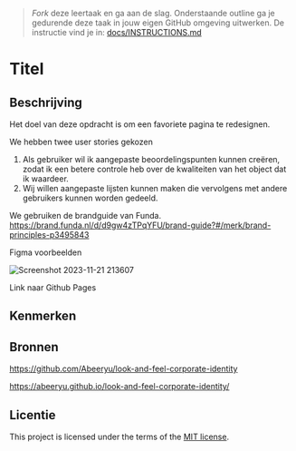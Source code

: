 > _Fork_ deze leertaak en ga aan de slag. 
Onderstaande outline ga je gedurende deze taak in jouw eigen GitHub omgeving uitwerken. 
De instructie vind je in: [docs/INSTRUCTIONS.md](docs/INSTRUCTIONS.md)

# Titel
<!-- Geef je project een titel en schrijf in één zin wat het is -->

## Beschrijving
<!-- In de Beschrijving staat hoe je project er uit ziet, hoe het werkt en wat je er mee kan. -->
<!-- Voeg een mooie poster visual toe 📸 -->
<!-- Voeg een link toe naar Github Pages 🌐-->

Het doel van deze opdracht is om een favoriete pagina te redesignen.

We hebben twee user stories gekozen

1. Als gebruiker wil ik aangepaste beoordelingspunten kunnen creëren, zodat ik een betere controle heb over de kwaliteiten van het object dat ik waardeer.
2. Wij willen aangepaste lijsten kunnen maken die vervolgens met andere gebruikers kunnen worden gedeeld.

We gebruiken de brandguide van Funda. https://brand.funda.nl/d/d9gw4zTPqYFU/brand-guide?#/merk/brand-principles-p3495843

Figma voorbeelden

![Screenshot 2023-11-21 213607](https://github.com/Abeeryu/look-and-feel-corporate-identity/assets/144008500/4c2aaa21-8a66-4d93-b2cc-85a89d410c50)

Link naar Github Pages


## Kenmerken
<!-- Bij Kenmerken staat welke technieken zijn gebruikt en hoe. Wat is de HTML structuur? Wat zijn de belangrijkste dingen in CSS? Wat is er met Javascript gedaan en hoe? Misschien heb je een framwork of library gebruikt? -->

## Bronnen

https://github.com/Abeeryu/look-and-feel-corporate-identity

https://abeeryu.github.io/look-and-feel-corporate-identity/
## Licentie

This project is licensed under the terms of the [MIT license](./LICENSE).
